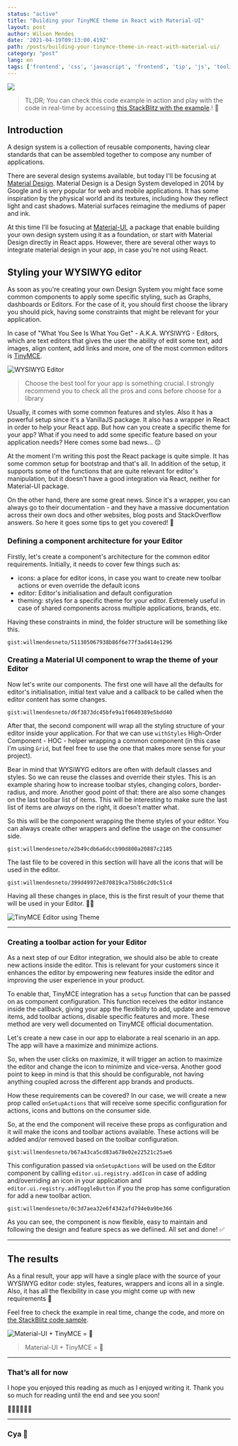 ```yaml
---
status: "active"
title: "Building your TinyMCE theme in React with Material-UI"
layout: post
author: Wilson Mendes
date: '2021-04-19T09:13:00.419Z'
path: /posts/building-your-tinymce-theme-in-react-with-material-ui/
category: "post"
lang: en
tags: ['frontend', 'css', 'javascript', 'frontend', 'tip', 'js', 'tooling']
---
```


![](./material-ui.png)

> TL;DR; You can check this code example in action and play with the code in real-time by accessing [this StackBlitz with the example](https://stackblitz.com/edit/tinymce-react-wrapper?file=src%2Ftinymce%2Ficons.js).! 🎉

## Introduction

A design system is a collection of reusable components, having clear standards that can be assembled together to compose any number of applications. 

There are several design systems available, but today I'll be focusing at [Material Design](https://material.io/design/introduction). Material Design is a Design System developed in 2014 by Google and is very popular for web and mobile applications. It has some inspiration by the physical world and its textures, including how they reflect light and cast shadows. Material surfaces reimagine the mediums of paper and ink.

At this time I'll be fosucing at [Material-UI](https://material-ui.com/), a package that enable building your own design system using it as a foundation, or start with Material Design directly in React apps. However, there are several other ways to integrate material design in your app, in case you're not using React.

## Styling your WYSIWYG editor

As soon as you're creating your own Design System you might face some common components to apply some specific styling, such as Graphs, dashboards or Editors. For the case of it, you should first choose the library you should pick, having some constraints that might be relevant for your application.

In case of "What You See Is What You Get" - A.K.A. WYSIWYG - Editors, which are text editors that gives the user the ability of edit some text, add images, align content, add links and more, one of the most common editors is [TinyMCE](https://www.tiny.cloud/docs/quick-start/).

![WYSIWYG Editor](./wysiwyg-editor.png)

> Choose the best tool for your app is something crucial. I strongly recommend you to check all the pros and cons before choose for a library

Usually, it comes with some common features and styles. Also it has a powerful setup since it's a VanillaJS package. It also has a wrapper in React in order to help your React app. But how can you create a specific theme for your app? What if you need to add some specific feature based on your application needs? Here comes some bad news... 😔

At the moment I'm writing this post the React package is quite simple. It has some common setup for bootstrap and that's all. In addition of the setup, it supports some of the functions that are quite relevant for editor's manipulation, but it doesn't have a good integration via React, neither for Material-UI package.

On the other hand, there are some great news. Since it's a wrapper, you can always go to their documentation - and they have a massive documentation across their own docs and other websites, blog posts and StackOverflow answers. So here it goes some tips to get you covered! 🎉

### Defining a component architecture for your Editor

Firstly, let's create a component's architecture for the common editor requirements. Initially, it needs to cover few things such as:

- icons: a place for editor icons, in case you want to create new toolbar actions or even override the default icons
- editor: Editor's initialisation and default configuration
- theming: styles for a specific theme for your editor. Extremely useful in case of shared components across multiple applications, brands, etc. 

Having these constraints in mind, the folder structure will be something like this.

`gist:willmendesneto/511305067938b86f6e77f3ad414e1296`

### Creating a Material UI component to wrap the theme of your Editor

Now let's write our components. The first one will have all the defaults for editor's initialisation, initial text value and a callback to be called when the editor content has some changes.

`gist:willmendesneto/d6f3873dc45bfe9a1f0640389e5bdd40`

After that, the second component will wrap all the styling structure of your editor inside your application. For that we can use `withStyles` High-Order Component - HOC - helper wrapping a common component (in this case I'm using `Grid`, but feel free to use the one that makes more sense for your project).

Bear in mind that WYSiWYG editors are often with default classes and styles. So we can reuse the classes and override their styles. This is an example sharing how to increase toolbar styles, changing colors, border-radius, and more. Another good point of that: there are also some changes on the last toolbar list of items. This will be interesting to make sure the last list of items are *always* on the right, it doesn't matter what.

So this will be the component wrapping the theme styles of your editor. You can always create other wrappers and define the usage on the consumer side.

`gist:willmendesneto/e2b49cdb6a6dccb90d800a20887c2185`

The last file to be covered in this section will have all the icons that will be used in the editor.

`gist:willmendesneto/399d49972e870819ca75b86c2d0c51c4`

Having all these changes in place, this is the first result of your theme that will be used in your Editor. 🎉🎉

![TinyMCE Editor using Theme](./editor-with-theme.png)

<hr />

### Creating a toolbar action for your Editor

As a next step of our Editor integration, we should also be able to create new actions inside the editor. This is relevant for your customers since it enhances the editor by empowering new features inside the editor and improving the user experience in your product.

To enable that, TinyMCE integration has a `setup` function that can be passed on as component configuration. This function receives the editor instance inside the callback, giving your app the flexibility to add, update and remove items, add toolbar actions, disable specific features and more. These method are very well documented on TinyMCE official documentation.

Let's create a new case in our app to elaborate a real scenario in an app. The app will have a maximize and minimize actions. 

So, when the user clicks on maximize, it will trigger an action to maximize the editor and change the icon to minimize and vice-versa. Another good point to keep in mind is that this should be configurable, not having anything coupled across the different app brands and products.  

How these requirements can be covered? In our case, we will create a new prop called `onSetupActions` that will receive some specific configuration for actions, icons and buttons on the consumer side.

So, at the end the component will receive these props as configuration and it will make the icons and toolbar actions available. These actions will be added and/or removed based on the toolbar configuration.

`gist:willmendesneto/b67a43ca5cd83a678e02e22521c25ae6`

This configuration passed via `onSetupActions` will be used on the Editor component by calling `editor.ui.registry.addIcon` in case of adding and/overriding an icon in your application and `editor.ui.registry.addToggleButton` if you the prop has some configuration for add a new toolbar action.

`gist:willmendesneto/0c3d7aea32e6f4342afd794e0a9be366`

As you can see, the component is now flexible, easy to maintain and following the design and feature specs as we defiined. All set and done! ✅

<hr/>

## The results

As a final result, your app will have a single place with the source of your WYSIWYG editor code: styles, features, wrappers and icons all in a single. Also, it has all the flexibility in case you might come up with new requirements 🎉 

Feel free to check the example in real time, change the code, and more on [the StackBlitz code sample](https://stackblitz.com/edit/tinymce-react-wrapper?file=src%2Ftinymce%2Ficons.js).

![Material-UI + TinyMCE = 🤩](./editor-in-action.gif)

> Material-UI + TinyMCE = 🤩

<hr/>

### That’s all for now

I hope you enjoyed this reading as much as I enjoyed writing it. Thank you so much for reading until the end and see you soon!

🚀🚀🚀🚀🚀🚀

<hr />

### Cya 👋
